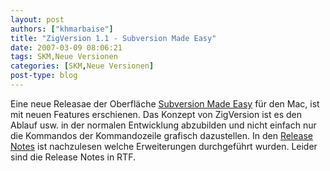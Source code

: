 ```yaml
---
layout: post
authors: ["khmarbaise"]
title: "ZigVersion 1.1 - Subversion Made Easy"
date: 2007-03-09 08:06:21
tags: SKM,Neue Versionen
categories: [SKM,Neue Versionen]
post-type: blog
---
```

Eine neue Releasae der Oberfläche <a href="http://zigzig.com/"  title="Subversion Made Easy">Subversion Made Easy</a> für den Mac, ist mit neuen Features erschienen. Das Konzept von ZigVersion ist es den Ablauf usw. in der normalen Entwicklung abzubilden und nicht einfach nur die Kommandos der Kommandozeile grafisch dazustellen. In den <a href="http://zigzig.com/downloads/zigversion-release-notes.rtf"  title="Release Notes">Release Notes</a> ist nachzulesen welche Erweiterungen durchgeführt wurden. Leider sind die Release Notes in RTF.
